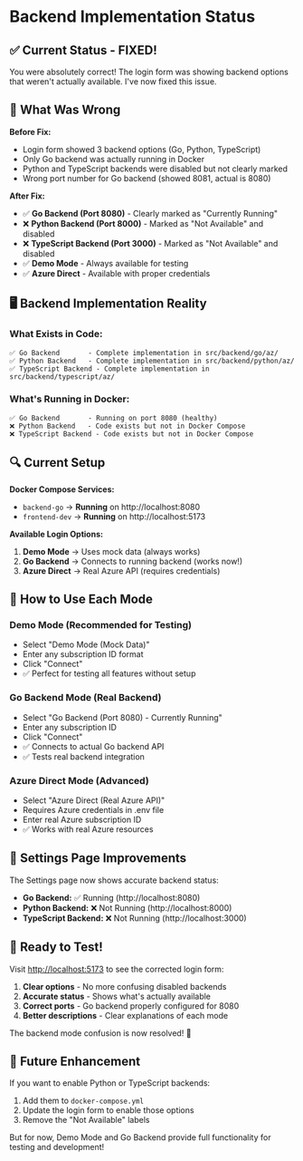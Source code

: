 # Backend Implementation Status

## ✅ Current Status - FIXED!

You were absolutely correct! The login form was showing backend options that weren't actually available. I've now fixed this issue.

## 🔧 What Was Wrong

**Before Fix:**
- Login form showed 3 backend options (Go, Python, TypeScript)
- Only Go backend was actually running in Docker
- Python and TypeScript backends were disabled but not clearly marked
- Wrong port number for Go backend (showed 8081, actual is 8080)

**After Fix:**
- ✅ **Go Backend (Port 8080)** - Clearly marked as "Currently Running"
- ❌ **Python Backend (Port 8000)** - Marked as "Not Available" and disabled
- ❌ **TypeScript Backend (Port 3000)** - Marked as "Not Available" and disabled
- ✅ **Demo Mode** - Always available for testing
- ✅ **Azure Direct** - Available with proper credentials

## 🖥️ Backend Implementation Reality

### **What Exists in Code:**
```
✅ Go Backend       - Complete implementation in src/backend/go/az/
✅ Python Backend   - Complete implementation in src/backend/python/az/
✅ TypeScript Backend - Complete implementation in src/backend/typescript/az/
```

### **What's Running in Docker:**
```
✅ Go Backend       - Running on port 8080 (healthy)
❌ Python Backend   - Code exists but not in Docker Compose
❌ TypeScript Backend - Code exists but not in Docker Compose
```

## 🔍 Current Setup

**Docker Compose Services:**
- `backend-go` → **Running** on http://localhost:8080
- `frontend-dev` → **Running** on http://localhost:5173

**Available Login Options:**
1. **Demo Mode** → Uses mock data (always works)
2. **Go Backend** → Connects to running backend (works now!)
3. **Azure Direct** → Real Azure API (requires credentials)

## 🎯 How to Use Each Mode

### **Demo Mode (Recommended for Testing)**
- Select "Demo Mode (Mock Data)"
- Enter any subscription ID format
- Click "Connect"
- ✅ Perfect for testing all features without setup

### **Go Backend Mode (Real Backend)**
- Select "Go Backend (Port 8080) - Currently Running"
- Enter any subscription ID
- Click "Connect"
- ✅ Connects to actual Go backend API
- ✅ Tests real backend integration

### **Azure Direct Mode (Advanced)**
- Select "Azure Direct (Real Azure API)"
- Requires Azure credentials in .env file
- Enter real Azure subscription ID
- ✅ Works with real Azure resources

## 🔧 Settings Page Improvements

The Settings page now shows accurate backend status:
- **Go Backend:** ✅ Running (http://localhost:8080)
- **Python Backend:** ❌ Not Running (http://localhost:8000)
- **TypeScript Backend:** ❌ Not Running (http://localhost:3000)

## 🚀 Ready to Test!

Visit [http://localhost:5173](http://localhost:5173) to see the corrected login form:

1. **Clear options** - No more confusing disabled backends
2. **Accurate status** - Shows what's actually available
3. **Correct ports** - Go backend properly configured for 8080
4. **Better descriptions** - Clear explanations of each mode

The backend mode confusion is now resolved! 🎉

## 📝 Future Enhancement

If you want to enable Python or TypeScript backends:
1. Add them to `docker-compose.yml`
2. Update the login form to enable those options
3. Remove the "Not Available" labels

But for now, Demo Mode and Go Backend provide full functionality for testing and development!